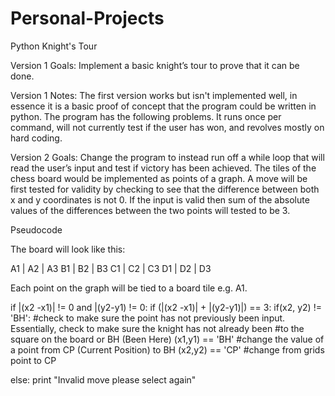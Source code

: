# Personal-Projects

Python Knight's Tour

Version 1 Goals:
Implement a basic knight’s tour to prove that it can be done.

Version 1 Notes:
The first version works but isn't implemented well, in essence it is a basic proof of concept that the program could be written in python.
The program has the following problems. It runs once per command, will not currently test if the user has won, and revolves mostly on hard coding.

Version 2 Goals:
Change the program to instead run off a while loop that will read the user’s input and test if victory has been achieved.
The tiles of the chess board would be implemented as points of a graph. A move will be first tested for validity by checking to see that the difference
between both x and y coordinates is not 0. If the input is valid then sum of the absolute values of the differences between 
the two points will tested to be 3.

Pseudocode

The board will look like this:

A1 | A2 | A3
B1 | B2 | B3
C1 | C2 | C3
D1 | D2 | D3

Each point on the graph will be tied to a board tile e.g. A1.

if |(x2 -x1)| != 0 and |(y2-y1) != 0:
	if (|(x2 -x1)| + |(y2-y1)|) == 3:
		if(x2, y2) != 'BH': #check to make sure the point has not previously been input. Essentially, check to make sure the knight has not already been
							#to the square on the board or BH (Been Here)
			(x1,y1) == 'BH' #change the value of a point from CP (Current Position) to BH
			(x2,y2) == 'CP' #change from grids point to CP
	
else:
	print "Invalid move please select again"